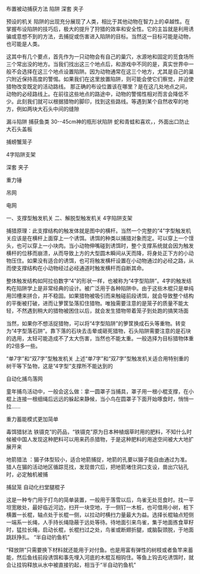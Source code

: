 布置被动捕获方法  陷阱 深套 夹子  



预设的机关
陷阱的出现充分展现了人类，相比于其他动物在智力上的卓越性。在掌握布设陷阱的技巧后，极大的提升了狩猎的效率和安全性。它的主旨就是利用诱骗或意想不到的方法，去捕捉或伤害进入陷阱的目标。当然这一目标可能是动物，也可能是人类。



这其中有几个要点，首先作为一只动物会有自己的巢穴，水源地和固定的觅食场所三个常出没的地方。当我们找出这三个地点后，和游戏中不同的是，真实世界中一般不会选择在这三个地点设置陷阱。因为动物通常在这三个地方，尤其是自己的巢穴附近保持高度的警惕。如果我们在这里放置陷阱，则可能会使它们察觉，并迫使猎物改变既定的活动路线。
那正确的布设位置该在哪里？是在这几处地点之间，动物的必经路线上。在前往这些地点的路途中，动物的警惕性相对而言会降低不少。此刻我们就可以根据猎物的脚印，找到这些路线。等遇到某个自然收窄的地方，例如两块大石头中间的缝隙


漏斗陷阱 捕获鱼类
30--45cm神的瓶形状陷阱
蛇和青蛙和喜欢，，外面出口防止大石头盖板

捕螃蟹笼子

4字陷阱支架 


 深套 夹子  

重力锤

吊网

电网

一、支撑型触发机关
二、解脱型触发机关
4字陷阱支架 

捕猎原理：此支撑结构的触发体就是图中的横杆。当然一个完整的“4”字型触发机关应该是在横杆上面穿上一个诱饵。诱饵的种类以捕猎对象而定。可以穿上一个馍头，也可以穿上一小块肉。当小动物伸嘴碰到诱饵时，整个支撑系统就会因为触发横杆的位移而崩溃，从而导致上方的大型圆木瞬间从天而降，将身处正下方的小动物压住。如果没有适合的诱饵，也可将触发横杆设置在小动物通过的必经之路，从而使支撑结构在小动物经过必经通道时触发横杆而自断其命。


整体触发结构如阿拉伯数字“4”的形状一样，也被称为“4字型陷阱”。4字的触发结构在陷阱学上是非常经典的设计。被广泛用于各种陷阱中。由于这些木棍只是单纯用凹槽来拼合，并不稳固。如果猎物被吸引而来触碰前段诱饵，就会导致整个结构的平衡被打破，进而让箩筐坠落扣住猎物。唯独需要注意的是笼子的质量不能太轻，不然遇到稍大的猎物被困住以后，就会发生猎物带着笼子到处跑的搞笑场面

当然，如果你不想活捉猎物，可以将“4字型陷阱”的箩筐换成石头等重物。转变为“4字型落石阱”。靠下落的石块去击晕或砸死猎物，石头陷阱需要注意的是石块的选用，太轻可能造成不了太大伤害，当然也不能太重。一般选择为目标猎物体重的2倍多一些。

“单7字”和“双7字”型触发机关
上述“单7字”和“双7字”型触发机关适合用特别重的树干等下坠物，这是“4字型”支撑所不能达到的


自动化捕鸟落网


童年捕鸟活动中，一般会这么做：拿一圆罩子当捕具，罩子用一根小棍支撑，在小棍上连接一根细绳后远远的躲起来静候，当小鸟在圆罩子下面开始啄食时，悄悄一拉......

重力蓄能模式更加简单

毒饵猎豺法
铁镊克”的药品，“铁镊克”原为日本种植烟草时用的肥料，不知什么时候被中国人发现这种肥料可以用来药杀猎物，于是这种肥料的用途空间被大大地扩展开来

地箭猎法
：猸子体型较小，适合地箭捕捉，地箭的孔要以猸子能自由通过为准。猎人在猸的活动地区循踪觅找，发现兽穴后，把地箭堵住洞口支设，兽出穴钻孔时，必定触机被捕

捕鼠笼
自动化扫堂腿棍子

这是一种专门用于打鸟的简单装置，一般用于落雪以后，鸟雀无处觅食时。找一平坦宽敞处，最好临近河边，扫开一块空地，于一侧钉一木桩，也可借用小树，桩下横置一长棍，轴点处于长棍一侧，以拉动时横扫力量最大为益。选择长棍轴点短侧一端系一长绳，人手持长绳隐蔽于远处等待。待地面引来鸟雀，集于地面拣食草籽时，猛拉长绳，启动长棍，长棍扫过之处，鸟雀或断翅折腿，或脑裂颈脱，于地面跳跃挣扎。
“半自动钓鱼机”

“释放阱”只需要换下材料就还能用于对付鱼。也是用富有弹性的树枝或者鱼竿来蓄能，然后鱼线前段诱饵和事先埋入河底的木棍互相钩住。等鱼上钩去吃诱饵时，就会让挂钩释放从水中被直接钓起，相当于“半自动钓鱼机”
